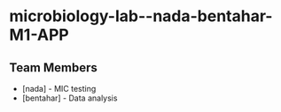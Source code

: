 # microbiology-lab--nada-bentahar-M1-APP 
## Team Members
- [nada] - MIC testing
- [bentahar] - Data analysis 

